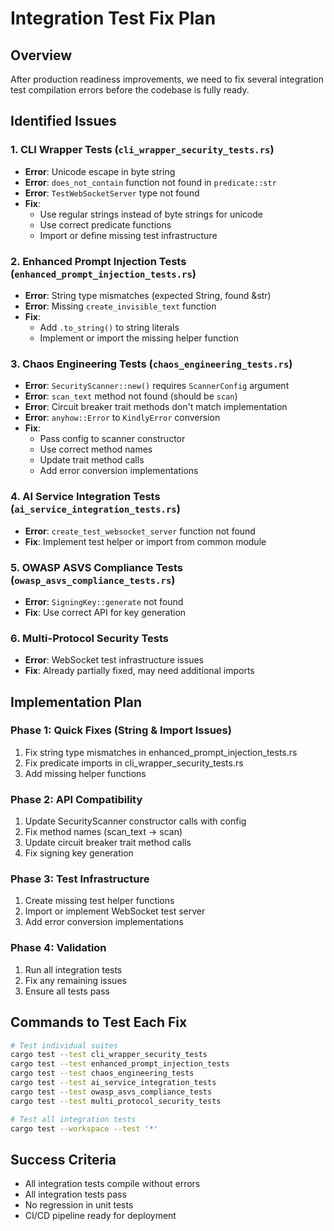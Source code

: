 # Integration Test Fix Plan

## Overview
After production readiness improvements, we need to fix several integration test compilation errors before the codebase is fully ready.

## Identified Issues

### 1. CLI Wrapper Tests (`cli_wrapper_security_tests.rs`)
- **Error**: Unicode escape in byte string
- **Error**: `does_not_contain` function not found in `predicate::str`
- **Error**: `TestWebSocketServer` type not found
- **Fix**: 
  - Use regular strings instead of byte strings for unicode
  - Use correct predicate functions
  - Import or define missing test infrastructure

### 2. Enhanced Prompt Injection Tests (`enhanced_prompt_injection_tests.rs`)
- **Error**: String type mismatches (expected String, found &str)
- **Error**: Missing `create_invisible_text` function
- **Fix**:
  - Add `.to_string()` to string literals
  - Implement or import the missing helper function

### 3. Chaos Engineering Tests (`chaos_engineering_tests.rs`)
- **Error**: `SecurityScanner::new()` requires `ScannerConfig` argument
- **Error**: `scan_text` method not found (should be `scan`)
- **Error**: Circuit breaker trait methods don't match implementation
- **Error**: `anyhow::Error` to `KindlyError` conversion
- **Fix**:
  - Pass config to scanner constructor
  - Use correct method names
  - Update trait method calls
  - Add error conversion implementations

### 4. AI Service Integration Tests (`ai_service_integration_tests.rs`)
- **Error**: `create_test_websocket_server` function not found
- **Fix**: Implement test helper or import from common module

### 5. OWASP ASVS Compliance Tests (`owasp_asvs_compliance_tests.rs`)
- **Error**: `SigningKey::generate` not found
- **Fix**: Use correct API for key generation

### 6. Multi-Protocol Security Tests
- **Error**: WebSocket test infrastructure issues
- **Fix**: Already partially fixed, may need additional imports

## Implementation Plan

### Phase 1: Quick Fixes (String & Import Issues)
1. Fix string type mismatches in enhanced_prompt_injection_tests.rs
2. Fix predicate imports in cli_wrapper_security_tests.rs
3. Add missing helper functions

### Phase 2: API Compatibility
1. Update SecurityScanner constructor calls with config
2. Fix method names (scan_text → scan)
3. Update circuit breaker trait method calls
4. Fix signing key generation

### Phase 3: Test Infrastructure
1. Create missing test helper functions
2. Import or implement WebSocket test server
3. Add error conversion implementations

### Phase 4: Validation
1. Run all integration tests
2. Fix any remaining issues
3. Ensure all tests pass

## Commands to Test Each Fix

```bash
# Test individual suites
cargo test --test cli_wrapper_security_tests
cargo test --test enhanced_prompt_injection_tests
cargo test --test chaos_engineering_tests
cargo test --test ai_service_integration_tests
cargo test --test owasp_asvs_compliance_tests
cargo test --test multi_protocol_security_tests

# Test all integration tests
cargo test --workspace --test '*'
```

## Success Criteria
- All integration tests compile without errors
- All integration tests pass
- No regression in unit tests
- CI/CD pipeline ready for deployment